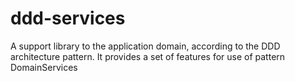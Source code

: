 # ddd-services
A support library to the application domain, according to the DDD architecture pattern. It provides a set of features for use of pattern DomainServices
